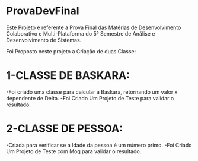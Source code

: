 # ProvaDevFinal

Este Projeto é referente a Prova Final das Matérias de Desenvolvimento Colaborativo e Multi-Plataforma do 5° Semestre de Análise e Desenvolvimento de Sistemas.

Foi Proposto neste projeto a Criação de duas Classe:

# 1-CLASSE DE BASKARA:

-Foi criado uma classe para calcular a Baskara, retornando um valor x dependente de Delta.
-Foi Criado Um Projeto de Teste para validar o resultado.

# 2-CLASSE DE PESSOA:

-Criada para verificar se a Idade da pessoa é um número primo.
-Foi Criado Um Projeto de Teste com Moq para validar o resultado.
